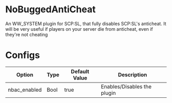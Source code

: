 # NoBuggedAntiCheat
An WW_SYSTEM plugin for SCP:SL, that fully disables SCP:SL's anticheat. It will be very useful if players on your server die from anticheat, even if they're not cheating

# Configs
| Option | Type | Default Value | Description |
| --- | --- | --- | --- |
| nbac_enabled | Bool | true | Enables/Disables the plugin |
